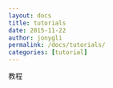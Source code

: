 ```yaml
---
layout: docs
title: tutorials
date: 2015-11-22
author: jonygli
permalink: /docs/tutorials/
categories: [tutorial]
---
```


教程